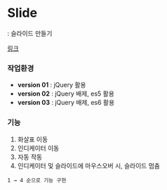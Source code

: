 # Slide
: 슬라이드 만들기  

[링크](https://minjic.github.io/ui/slide/index.html)

### 작업환경
- **version 01** : jQuery 활용  
- **version 02** : jQuery 배제, es5 활용  
- **version 03** : jQuery 배제, es6 활용

### 기능
1. 화살표 이동
2. 인디케이터 이동
3. 자동 작동
4. 인디케이터 및 슬라이드에 마우스오버 시, 슬라이드 멈춤  

```
1 → 4 순으로 기능 구현
```



